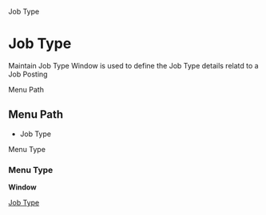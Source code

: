 
Job Type
# Job Type


Maintain Job Type Window is used to define the Job Type details relatd to a Job Posting

Menu Path
## Menu Path



- Job Type

Menu Type
### Menu Type

**Window**


[Job Type](functional-guide/window/window-job-type.md)